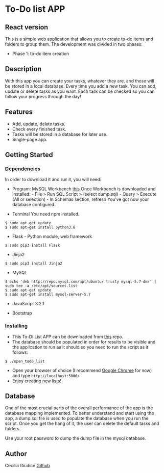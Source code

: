 # To-Do list APP
## React version

This is a simple web application that allows you to create to-do items and folders to
group them. The development was divided in two phases:
- Phase 1: to-do item creation

## Description

With this app you can create your tasks, whatever they are, and those will be stored in a local database. Every time you add a new task. You can add, update or delete tasks as you want. Each task can be checked so you can follow your progress through the day!

## Features
* Add, update, delete tasks.
* Check every finished task.
* Tasks will be stored in a database for later use.
* Single-page app.

## Getting Started

### Dependencies

In order to download it and run it, you will need:
* Program: MySQL Workbench
    [this](https://dev.mysql.com/downloads/workbench/)
    Once Workbench is downloaded and installed:
        - File > Run SQL Script > (select dump.sql)
        - Query > Execute (All or selection)
        - In Schemas section, refresh
    You've got now your database configured.

* Terminal
You need npm installed.
```
$ sudo apt-get update
$ sudo apt-get install python3.6
```

* Flask - Python module, web framework
```
$ sudo pip3 install Flask
```

* Jinja2
```
$ sudo pip3 install Jinja2
```

* MySQL
```
$ echo 'deb http://repo.mysql.com/apt/ubuntu/ trusty mysql-5.7-dmr' | sudo tee -a /etc/apt/sources.list
$ sudo apt-get update
$ sudo apt-get install mysql-server-5.7
```
* JavaScript 3.2.1

* Bootstrap

### Installing

* This To-Di List APP can be downloaded from [this](https://github.com/ChechG/ensolvers-to-do-list.git) repo.
* The database should be populated in order for results to be visible and the application to run as it should so you need to run the script as it follows:
```
$ ./open_todo_list
```
* Open your browser of choice (I recommend [Google Chrome](https://www.google.com/intl/es-419/chrome/) for now) and type `http://localhost:5000/`
* Enjoy creating new lists!

## Database

One of the most crucial parts of the overall performance of the app is the database mapping implemented. To better understand and start using the app, a dump.sql file is used to populate the database when you run the script. Once you get the hang of it, the user can delete the default tasks and folders.

Use your root password to dump the dump file in the mysql database.

## Author

Cecilia Giudice 
[Github](https://github.com/ChechG)
